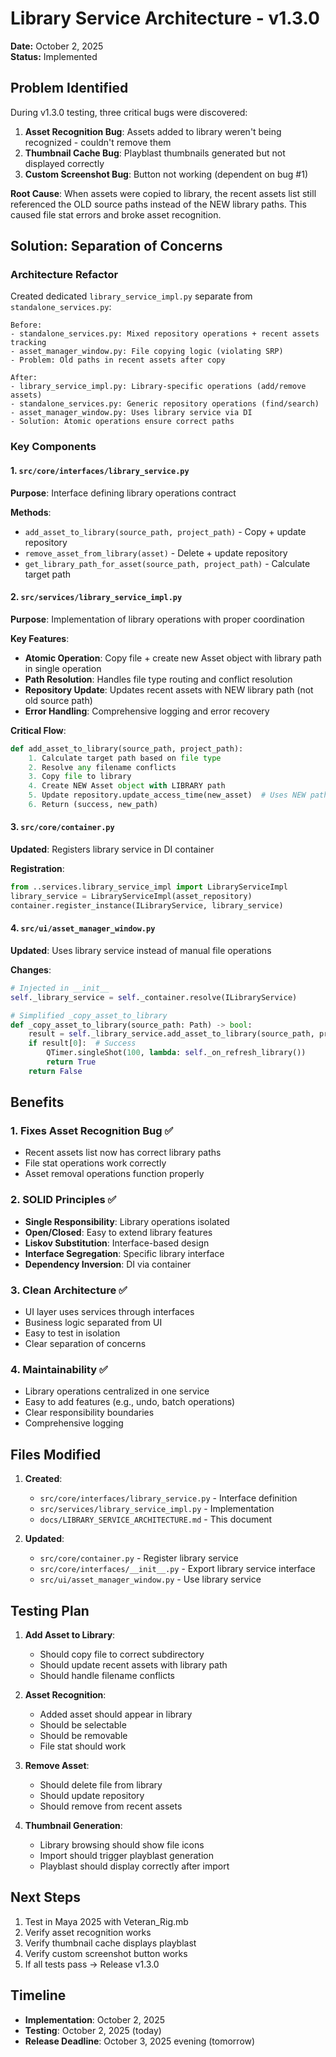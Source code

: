 # Library Service Architecture - v1.3.0

**Date:** October 2, 2025  
**Status:** Implemented

## Problem Identified

During v1.3.0 testing, three critical bugs were discovered:

1. **Asset Recognition Bug**: Assets added to library weren't being recognized - couldn't remove them
2. **Thumbnail Cache Bug**: Playblast thumbnails generated but not displayed correctly
3. **Custom Screenshot Bug**: Button not working (dependent on bug #1)

**Root Cause**: When assets were copied to library, the recent assets list still referenced the OLD source paths instead of the NEW library paths. This caused file stat errors and broke asset recognition.

## Solution: Separation of Concerns

### Architecture Refactor

Created dedicated `library_service_impl.py` separate from `standalone_services.py`:

```text
Before:
- standalone_services.py: Mixed repository operations + recent assets tracking
- asset_manager_window.py: File copying logic (violating SRP)
- Problem: Old paths in recent assets after copy

After:
- library_service_impl.py: Library-specific operations (add/remove assets)
- standalone_services.py: Generic repository operations (find/search)
- asset_manager_window.py: Uses library service via DI
- Solution: Atomic operations ensure correct paths
```

### Key Components

#### 1. `src/core/interfaces/library_service.py`

**Purpose**: Interface defining library operations contract

**Methods**:

- `add_asset_to_library(source_path, project_path)` - Copy + update repository
- `remove_asset_from_library(asset)` - Delete + update repository  
- `get_library_path_for_asset(source_path, project_path)` - Calculate target path

#### 2. `src/services/library_service_impl.py`

**Purpose**: Implementation of library operations with proper coordination

**Key Features**:

- **Atomic Operation**: Copy file + create new Asset object with library path in single operation
- **Path Resolution**: Handles file type routing and conflict resolution
- **Repository Update**: Updates recent assets with NEW library path (not old source path)
- **Error Handling**: Comprehensive logging and error recovery

**Critical Flow**:

```python
def add_asset_to_library(source_path, project_path):
    1. Calculate target path based on file type
    2. Resolve any filename conflicts
    3. Copy file to library
    4. Create NEW Asset object with LIBRARY path
    5. Update repository.update_access_time(new_asset)  # Uses NEW path!
    6. Return (success, new_path)
```

#### 3. `src/core/container.py`

**Updated**: Registers library service in DI container

**Registration**:

```python
from ..services.library_service_impl import LibraryServiceImpl
library_service = LibraryServiceImpl(asset_repository)
container.register_instance(ILibraryService, library_service)
```

#### 4. `src/ui/asset_manager_window.py`

**Updated**: Uses library service instead of manual file operations

**Changes**:

```python
# Injected in __init__
self._library_service = self._container.resolve(ILibraryService)

# Simplified _copy_asset_to_library
def _copy_asset_to_library(source_path: Path) -> bool:
    result = self._library_service.add_asset_to_library(source_path, project_path)
    if result[0]:  # Success
        QTimer.singleShot(100, lambda: self._on_refresh_library())
        return True
    return False
```

## Benefits

### 1. **Fixes Asset Recognition Bug** ✅

- Recent assets list now has correct library paths
- File stat operations work correctly
- Asset removal operations function properly

### 2. **SOLID Principles** ✅

- **Single Responsibility**: Library operations isolated
- **Open/Closed**: Easy to extend library features
- **Liskov Substitution**: Interface-based design
- **Interface Segregation**: Specific library interface
- **Dependency Inversion**: DI via container

### 3. **Clean Architecture** ✅

- UI layer uses services through interfaces
- Business logic separated from UI
- Easy to test in isolation
- Clear separation of concerns

### 4. **Maintainability** ✅

- Library operations centralized in one service
- Easy to add features (e.g., undo, batch operations)
- Clear responsibility boundaries
- Comprehensive logging

## Files Modified

1. **Created**:
   - `src/core/interfaces/library_service.py` - Interface definition
   - `src/services/library_service_impl.py` - Implementation
   - `docs/LIBRARY_SERVICE_ARCHITECTURE.md` - This document

2. **Updated**:
   - `src/core/container.py` - Register library service
   - `src/core/interfaces/__init__.py` - Export library service interface
   - `src/ui/asset_manager_window.py` - Use library service

## Testing Plan

1. **Add Asset to Library**:
   - Should copy file to correct subdirectory
   - Should update recent assets with library path
   - Should handle filename conflicts

2. **Asset Recognition**:
   - Added asset should appear in library
   - Should be selectable
   - Should be removable
   - File stat should work

3. **Remove Asset**:
   - Should delete file from library
   - Should update repository
   - Should remove from recent assets

4. **Thumbnail Generation**:
   - Library browsing should show file icons
   - Import should trigger playblast generation
   - Playblast should display correctly after import

## Next Steps

1. Test in Maya 2025 with Veteran_Rig.mb
2. Verify asset recognition works
3. Verify thumbnail cache displays playblast
4. Verify custom screenshot button works
5. If all tests pass → Release v1.3.0

## Timeline

- **Implementation**: October 2, 2025
- **Testing**: October 2, 2025 (today)
- **Release Deadline**: October 3, 2025 evening (tomorrow)
